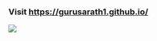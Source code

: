 ### Visit https://gurusarath1.github.io/
![](https://komarev.com/ghpvc/?username=gurusarath1&style=flat-square&color=blueviolet&label=views)

